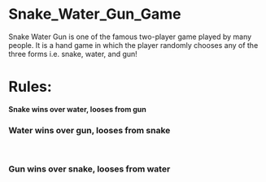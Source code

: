 # Snake_Water_Gun_Game

Snake Water Gun is one of the famous two-player game played by many people. It is a hand game in which the player randomly chooses any of the three forms i.e. snake, water, and gun!

# Rules:
<b>Snake wins over water, looses from gun</b><br>
<h3>Water wins over gun, looses from snake</h3><br>
<h3>Gun wins over snake, looses from water</h3><br>

